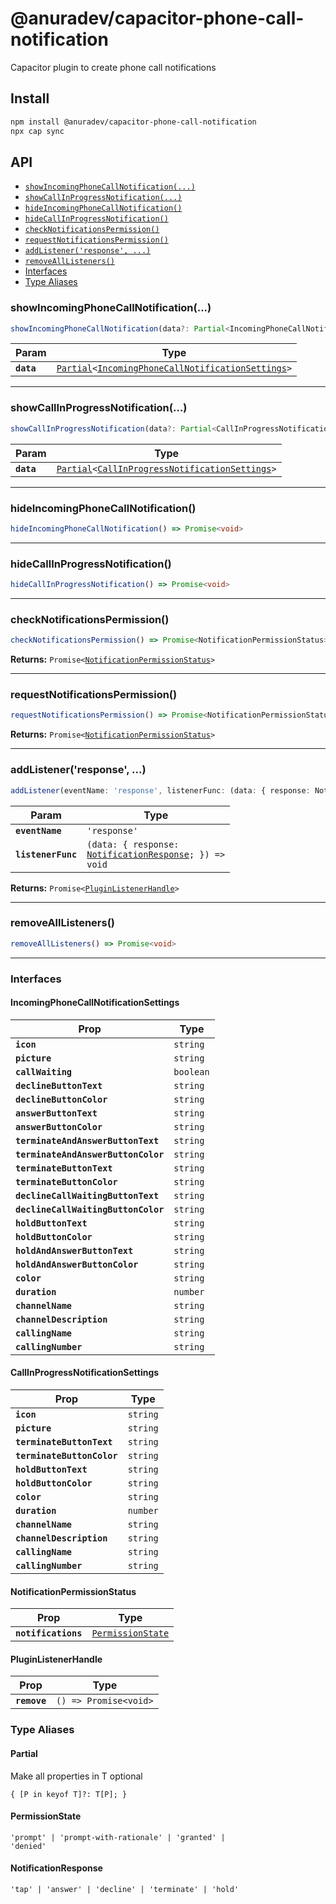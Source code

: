 # @anuradev/capacitor-phone-call-notification

Capacitor plugin to create phone call notifications

## Install

```bash
npm install @anuradev/capacitor-phone-call-notification
npx cap sync
```

## API

<docgen-index>

* [`showIncomingPhoneCallNotification(...)`](#showincomingphonecallnotification)
* [`showCallInProgressNotification(...)`](#showcallinprogressnotification)
* [`hideIncomingPhoneCallNotification()`](#hideincomingphonecallnotification)
* [`hideCallInProgressNotification()`](#hidecallinprogressnotification)
* [`checkNotificationsPermission()`](#checknotificationspermission)
* [`requestNotificationsPermission()`](#requestnotificationspermission)
* [`addListener('response', ...)`](#addlistenerresponse-)
* [`removeAllListeners()`](#removealllisteners)
* [Interfaces](#interfaces)
* [Type Aliases](#type-aliases)

</docgen-index>

<docgen-api>
<!--Update the source file JSDoc comments and rerun docgen to update the docs below-->

### showIncomingPhoneCallNotification(...)

```typescript
showIncomingPhoneCallNotification(data?: Partial<IncomingPhoneCallNotificationSettings> | undefined) => Promise<void>
```

| Param      | Type                                                                                                                                          |
| ---------- | --------------------------------------------------------------------------------------------------------------------------------------------- |
| **`data`** | <code><a href="#partial">Partial</a>&lt;<a href="#incomingphonecallnotificationsettings">IncomingPhoneCallNotificationSettings</a>&gt;</code> |

--------------------


### showCallInProgressNotification(...)

```typescript
showCallInProgressNotification(data?: Partial<CallInProgressNotificationSettings> | undefined) => Promise<void>
```

| Param      | Type                                                                                                                                    |
| ---------- | --------------------------------------------------------------------------------------------------------------------------------------- |
| **`data`** | <code><a href="#partial">Partial</a>&lt;<a href="#callinprogressnotificationsettings">CallInProgressNotificationSettings</a>&gt;</code> |

--------------------


### hideIncomingPhoneCallNotification()

```typescript
hideIncomingPhoneCallNotification() => Promise<void>
```

--------------------


### hideCallInProgressNotification()

```typescript
hideCallInProgressNotification() => Promise<void>
```

--------------------


### checkNotificationsPermission()

```typescript
checkNotificationsPermission() => Promise<NotificationPermissionStatus>
```

**Returns:** <code>Promise&lt;<a href="#notificationpermissionstatus">NotificationPermissionStatus</a>&gt;</code>

--------------------


### requestNotificationsPermission()

```typescript
requestNotificationsPermission() => Promise<NotificationPermissionStatus>
```

**Returns:** <code>Promise&lt;<a href="#notificationpermissionstatus">NotificationPermissionStatus</a>&gt;</code>

--------------------


### addListener('response', ...)

```typescript
addListener(eventName: 'response', listenerFunc: (data: { response: NotificationResponse; }) => void) => Promise<PluginListenerHandle>
```

| Param              | Type                                                                                                    |
| ------------------ | ------------------------------------------------------------------------------------------------------- |
| **`eventName`**    | <code>'response'</code>                                                                                 |
| **`listenerFunc`** | <code>(data: { response: <a href="#notificationresponse">NotificationResponse</a>; }) =&gt; void</code> |

**Returns:** <code>Promise&lt;<a href="#pluginlistenerhandle">PluginListenerHandle</a>&gt;</code>

--------------------


### removeAllListeners()

```typescript
removeAllListeners() => Promise<void>
```

--------------------


### Interfaces


#### IncomingPhoneCallNotificationSettings

| Prop                                | Type                 |
| ----------------------------------- | -------------------- |
| **`icon`**                          | <code>string</code>  |
| **`picture`**                       | <code>string</code>  |
| **`callWaiting`**                   | <code>boolean</code> |
| **`declineButtonText`**             | <code>string</code>  |
| **`declineButtonColor`**            | <code>string</code>  |
| **`answerButtonText`**              | <code>string</code>  |
| **`answerButtonColor`**             | <code>string</code>  |
| **`terminateAndAnswerButtonText`**  | <code>string</code>  |
| **`terminateAndAnswerButtonColor`** | <code>string</code>  |
| **`terminateButtonText`**           | <code>string</code>  |
| **`terminateButtonColor`**          | <code>string</code>  |
| **`declineCallWaitingButtonText`**  | <code>string</code>  |
| **`declineCallWaitingButtonColor`** | <code>string</code>  |
| **`holdButtonText`**                | <code>string</code>  |
| **`holdButtonColor`**               | <code>string</code>  |
| **`holdAndAnswerButtonText`**       | <code>string</code>  |
| **`holdAndAnswerButtonColor`**      | <code>string</code>  |
| **`color`**                         | <code>string</code>  |
| **`duration`**                      | <code>number</code>  |
| **`channelName`**                   | <code>string</code>  |
| **`channelDescription`**            | <code>string</code>  |
| **`callingName`**                   | <code>string</code>  |
| **`callingNumber`**                 | <code>string</code>  |


#### CallInProgressNotificationSettings

| Prop                       | Type                |
| -------------------------- | ------------------- |
| **`icon`**                 | <code>string</code> |
| **`picture`**              | <code>string</code> |
| **`terminateButtonText`**  | <code>string</code> |
| **`terminateButtonColor`** | <code>string</code> |
| **`holdButtonText`**       | <code>string</code> |
| **`holdButtonColor`**      | <code>string</code> |
| **`color`**                | <code>string</code> |
| **`duration`**             | <code>number</code> |
| **`channelName`**          | <code>string</code> |
| **`channelDescription`**   | <code>string</code> |
| **`callingName`**          | <code>string</code> |
| **`callingNumber`**        | <code>string</code> |


#### NotificationPermissionStatus

| Prop                | Type                                                        |
| ------------------- | ----------------------------------------------------------- |
| **`notifications`** | <code><a href="#permissionstate">PermissionState</a></code> |


#### PluginListenerHandle

| Prop         | Type                                      |
| ------------ | ----------------------------------------- |
| **`remove`** | <code>() =&gt; Promise&lt;void&gt;</code> |


### Type Aliases


#### Partial

Make all properties in T optional

<code>{ [P in keyof T]?: T[P]; }</code>


#### PermissionState

<code>'prompt' | 'prompt-with-rationale' | 'granted' | 'denied'</code>


#### NotificationResponse

<code>'tap' | 'answer' | 'decline' | 'terminate' | 'hold'</code>

</docgen-api>
